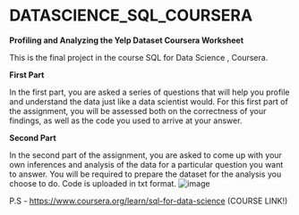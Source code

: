 # DATASCIENCE_SQL_COURSERA
**Profiling and Analyzing the Yelp Dataset Coursera Worksheet**

This is the final project in the course SQL for Data Science , Coursera. 

**First Part**

In the first part, you are asked a series of questions that will help you profile and understand the data just like a data scientist would. For this first part of the assignment, you will be assessed both on the correctness of your findings, as well as the code you used to arrive at your answer. 

**Second Part**

In the second part of the assignment, you are asked to come up with your own inferences and analysis of the data for a particular question you want to answer. You will be required to prepare the dataset for the analysis you choose to do. 
Code is uploaded in txt format. 
![image](https://user-images.githubusercontent.com/92541684/154729136-93278e2f-8d2b-4967-af8a-3ee104953eba.png)

P.S - https://www.coursera.org/learn/sql-for-data-science (COURSE LINK!)
